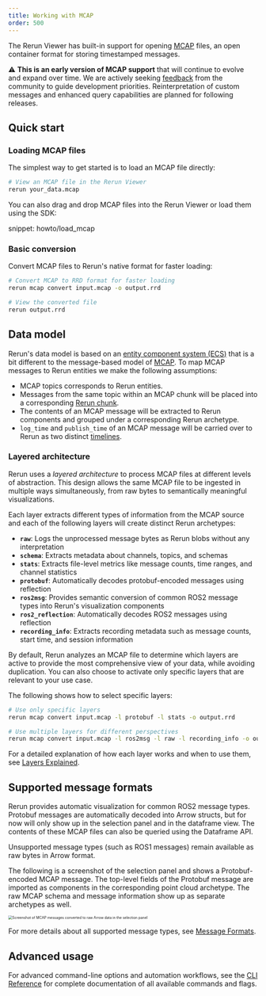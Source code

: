 ```yaml
---
title: Working with MCAP
order: 500
---
```


The Rerun Viewer has built-in support for opening [MCAP](https://mcap.dev/) files, an open container format for storing timestamped messages.

⚠️ **This is an early version of MCAP support** that will continue to evolve and expand over time. We are actively seeking [feedback](https://rerun.io/feedback) from the community to guide development priorities. Reinterpretation of custom messages and enhanced query capabilities are planned for following releases.

## Quick start

### Loading MCAP files

The simplest way to get started is to load an MCAP file directly:

```bash
# View an MCAP file in the Rerun Viewer
rerun your_data.mcap
```

You can also drag and drop MCAP files into the Rerun Viewer or load them using the SDK:

snippet: howto/load_mcap

### Basic conversion

Convert MCAP files to Rerun's native format for faster loading:

```bash
# Convert MCAP to RRD format for faster loading
rerun mcap convert input.mcap -o output.rrd

# View the converted file
rerun output.rrd
```

## Data model

Rerun's data model is based on an [entity component system (ECS)](../concepts/entity-component.md) that is a bit different to the message-based model of [MCAP](https://mcap.dev).
To map MCAP messages to Rerun entities we make the following assumptions:

* MCAP topics corresponds to Rerun entities.
* Messages from the same topic within an MCAP chunk will be placed into a corresponding [Rerun chunk](../concepts/chunks.md).
* The contents of an MCAP message will be extracted to Rerun components and grouped under a corresponding Rerun archetype.
* `log_time` and `publish_time` of an MCAP message will be carried over to Rerun as two distinct [timelines](../concepts/timelines.md).

### Layered architecture

Rerun uses a _layered architecture_ to process MCAP files at different levels of abstraction. This design allows the same MCAP file to be ingested in multiple ways simultaneously, from raw bytes to semantically meaningful visualizations.

Each layer extracts different types of information from the MCAP source and each of the following layers will create distinct Rerun archetypes:

- **`raw`**: Logs the unprocessed message bytes as Rerun blobs without any interpretation
- **`schema`**: Extracts metadata about channels, topics, and schemas
- **`stats`**: Extracts file-level metrics like message counts, time ranges, and channel statistics
- **`protobuf`**: Automatically decodes protobuf-encoded messages using reflection
- **`ros2msg`**: Provides semantic conversion of common ROS2 message types into Rerun's visualization components
- **`ros2_reflection`**: Automatically decodes ROS2 messages using reflection
- **`recording_info`**: Extracts recording metadata such as message counts, start time, and session information

By default, Rerun analyzes an MCAP file to determine which layers are active to provide the most comprehensive view of your data, while avoiding duplication.
You can also choose to activate only specific layers that are relevant to your use case.

The following shows how to select specific layers:

```sh
# Use only specific layers
rerun mcap convert input.mcap -l protobuf -l stats -o output.rrd

# Use multiple layers for different perspectives
rerun mcap convert input.mcap -l ros2msg -l raw -l recording_info -o output.rrd
```

For a detailed explanation of how each layer works and when to use them, see [Layers Explained](../reference/mcap/layers-explained.md).

## Supported message formats

Rerun provides automatic visualization for common ROS2 message types. Protobuf messages are automatically decoded into Arrow structs, but for now will only show up in the selection panel and in the dataframe view. The contents of these MCAP files can also be queried using the Dataframe API.

Unsupported message types (such as ROS1 messages) remain available as raw bytes in Arrow format.

The following is a screenshot of the selection panel and shows a Protobuf-encoded MCAP message. The top-level fields of the Protobuf message are imported as components in the corresponding point cloud archetype. The raw MCAP schema and message information show up as separate archetypes as well.

<picture style="zoom: 0.5">
  <img src="https://static.rerun.io/mcap_raw_arrow/17b7723690c46901d14e6c1d264298ce0ca8c3ae/full.png" alt="Screenshot of MCAP messages converted to raw Arrow data in the selection panel">
  <source media="(max-width: 480px)" srcset="https://static.rerun.io/mcap_raw_arrow/17b7723690c46901d14e6c1d264298ce0ca8c3ae/480w.png">
  <source media="(max-width: 768px)" srcset="https://static.rerun.io/mcap_raw_arrow/17b7723690c46901d14e6c1d264298ce0ca8c3ae/768w.png">
  <source media="(max-width: 1024px)" srcset="https://static.rerun.io/mcap_raw_arrow/17b7723690c46901d14e6c1d264298ce0ca8c3ae/1024w.png">
</picture>

For more details about all supported message types, see [Message Formats](../reference/mcap/message-formats.md).

## Advanced usage

For advanced command-line options and automation workflows, see the [CLI Reference](../reference/mcap/cli-reference.md) for complete documentation of all available commands and flags.
